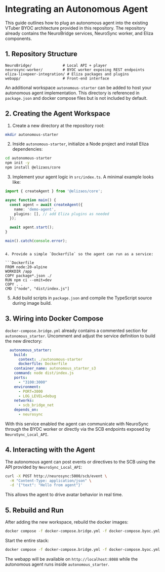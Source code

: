 # Integrating an Autonomous Agent

This guide outlines how to plug an autonomous agent into the existing VTuber BYOC architecture provided in this repository. The repository already contains the NeuroBridge services, NeuroSync worker, and Eliza components.

## 1. Repository Structure

```
NeuroBridge/              # Local API + player
neurosync-worker/         # BYOC worker exposing REST endpoints
eliza-livepeer-integration/ # Eliza packages and plugins
webapp/                   # Front-end interface
```

An additional workspace `autonomous-starter` can be added to host your autonomous agent implementation. This directory is referenced in `package.json` and docker compose files but is not included by default.

## 2. Creating the Agent Workspace

1. Create a new directory at the repository root:

```bash
mkdir autonomous-starter
```

2. Inside `autonomous-starter`, initialize a Node project and install Eliza dependencies:

```bash
cd autonomous-starter
npm init -y
npm install @elizaos/core
```

3. Implement your agent logic in `src/index.ts`. A minimal example looks like:

```ts
import { createAgent } from '@elizaos/core';

async function main() {
  const agent = await createAgent({
    name: 'demo-agent',
    plugins: [], // add Eliza plugins as needed
  });

  await agent.start();
}

main().catch(console.error);
```
```

4. Provide a simple `Dockerfile` so the agent can run as a service:

```Dockerfile
FROM node:20-alpine
WORKDIR /app
COPY package*.json ./
RUN npm ci --omit=dev
COPY . .
CMD ["node", "dist/index.js"]
```

5. Add build scripts in `package.json` and compile the TypeScript source during image build.

## 3. Wiring into Docker Compose

`docker-compose.bridge.yml` already contains a commented section for `autonomous_starter`. Uncomment and adjust the service definition to build the new directory:

```yaml
  autonomous_starter:
    build:
      context: ./autonomous-starter
      dockerfile: Dockerfile
    container_name: autonomous_starter_s3
    command: node dist/index.js
    ports:
      - "3100:3000"
    environment:
      - PORT=3000
      - LOG_LEVEL=debug
    networks:
      - scb_bridge_net
    depends_on:
      - neurosync
```

With this service enabled the agent can communicate with NeuroSync through the BYOC worker or directly via the SCB endpoints exposed by `NeuroSync_Local_API`.

## 4. Interacting with the Agent

The autonomous agent can post events or directives to the SCB using the API provided by `NeuroSync_Local_API`:

```bash
curl -X POST http://neurosync:5000/scb/event \
  -H "Content-Type: application/json" \
  -d '{"text": "Hello from agent"}'
```

This allows the agent to drive avatar behavior in real time.

## 5. Rebuild and Run

After adding the new workspace, rebuild the docker images:

```bash
docker compose -f docker-compose.bridge.yml -f docker-compose.byoc.yml build autonomous_starter
```

Start the entire stack:

```bash
docker compose -f docker-compose.bridge.yml -f docker-compose.byoc.yml up
```

The webapp will be available on `http://localhost:8088` while the autonomous agent runs inside `autonomous_starter`.

